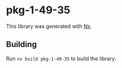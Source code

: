 # pkg-1-49-35

This library was generated with [Nx](https://nx.dev).

## Building

Run `nx build pkg-1-49-35` to build the library.
